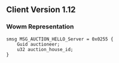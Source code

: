 ## Client Version 1.12

### Wowm Representation
```rust,ignore
smsg MSG_AUCTION_HELLO_Server = 0x0255 {
    Guid auctioneer;    
    u32 auction_house_id;    
}

```
